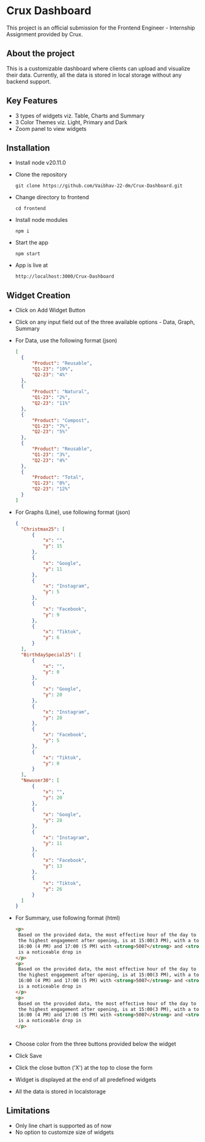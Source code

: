 # Crux Dashboard

This project is an official submission for the Frontend Engineer - Internship Assignment provided by Crux. 

## About the project

This is a customizable dashboard where clients can upload and visualize their data. Currently, all the data is stored in local storage without any backend support. 

## Key Features

- 3 types of widgets viz. Table, Charts and Summary
- 3 Color Themes viz. Light, Primary and Dark
- Zoom panel to view widgets 

## Installation

- Install node v20.11.0

- Clone the repository

  ```
  git clone https://github.com/Vaibhav-22-dm/Crux-Dashboard.git
  ```

- Change directory to frontend
  
  ```
  cd frontend
  ```

- Install node modules

  ```
  npm i
  ```

- Start the app

  ```
  npm start
  ```

- App is live at 

  ```
  http://localhost:3000/Crux-Dashboard
  ```

## Widget Creation

- Click on Add Widget Button

- Click on any input field out of the three available options - Data, Graph, Summary

- For Data, use the following format (json)
  
  ```json
  [
    {
        "Product": "Reusable",
        "Q1-23": "10%",
        "Q2-23": "4%"
    },
    {
        "Product": "Natural",
        "Q1-23": "2%",
        "Q2-23": "11%"
    },
    {
        "Product": "Compost",
        "Q1-23": "7%",
        "Q2-23": "5%"
    },
    {
        "Product": "Reusable",
        "Q1-23": "3%",
        "Q2-23": "4%"
    },
    {
        "Product": "Total",
        "Q1-23": "8%",
        "Q2-23": "12%"
    }
  ]
  ```

- For Graphs (Line), use following format (json)

  ```json
  {
    "Christmax25": [
        {
            "x": "",
            "y": 15
        },
        {
            "x": "Google",
            "y": 11
        },
        {
            "x": "Instagram",
            "y": 5
        },
        {
            "x": "Facebook",
            "y": 9
        },
        {
            "x": "Tiktok",
            "y": 6
        }
    ],
    "BirthdaySpecial25": [
        {
            "x": "",
            "y": 0
        },
        {
            "x": "Google",
            "y": 20
        },
        {
            "x": "Instagram",
            "y": 28
        },
        {
            "x": "Facebook",
            "y": 5
        },
        {
            "x": "Tiktok",
            "y": 0
        }
    ],
    "Newuser30": [
        {
            "x": "",
            "y": 20
        },
        {
            "x": "Google",
            "y": 28
        },
        {
            "x": "Instagram",
            "y": 11
        },
        {
            "x": "Facebook",
            "y": 13
        },
        {
            "x": "Tiktok",
            "y": 26
        }
    ]
  }
  ```

- For Summary, use following format (html)

   ```html
   <p>
    Based on the provided data, the most effective hour of the day to send an email across all stores for all time, with
    the highest engagement after opening, is at 15:00(3 PM), with a total of 5041 emails opened. The next best hours are
    16:00 (4 PM) and 17:00 (5 PM) with <strong>5007</strong> and <strong>4785</strong> emails opened respectively. There
    is a noticeable drop in
  </p>
  <p>
    Based on the provided data, the most effective hour of the day to send an email across all stores for all time, with
    the highest engagement after opening, is at 15:00(3 PM), with a total of 5041 emails opened. The next best hours are
    16:00 (4 PM) and 17:00 (5 PM) with <strong>5007</strong> and <strong>4785</strong> emails opened respectively. There
    is a noticeable drop in
  </p>
  <p>
    Based on the provided data, the most effective hour of the day to send an email across all stores for all time, with
    the highest engagement after opening, is at 15:00(3 PM), with a total of 5041 emails opened. The next best hours are
    16:00 (4 PM) and 17:00 (5 PM) with <strong>5007</strong> and <strong>4785</strong> emails opened respectively. There
    is a noticeable drop in
  </p>
        
  ```

- Choose color from the three buttons provided below the widget

- Click Save

- Click the close button ('X') at the top to close the form

- Widget is displayed at the end of all predefined widgets

- All the data is stored in localstorage

## Limitations

- Only line chart is supported as of now
- No option to customize size of widgets 